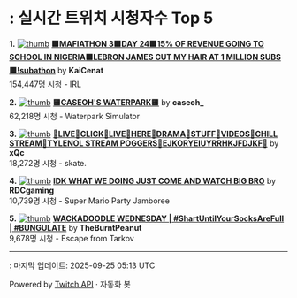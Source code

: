 # : 실시간 트위치 시청자수 Top 5

**1.** [![thumb](https://static-cdn.jtvnw.net/previews-ttv/live_user_kaicenat-320x180.jpg)](https://twitch.tv/KaiCenat)
**[🟩MAFIATHON 3🟩DAY 24🟩15% OF REVENUE GOING TO SCHOOL IN NIGERIA🟩LEBRON JAMES CUT MY HAIR AT 1 MILLION SUBS🟩!subathon](https://twitch.tv/KaiCenat)** by **KaiCenat**<br>154,447명 시청  - IRL

**2.** [![thumb](https://static-cdn.jtvnw.net/previews-ttv/live_user_caseoh_-320x180.jpg)](https://twitch.tv/caseoh_)
**[🟨CASEOH'S WATERPARK🟨](https://twitch.tv/caseoh_)** by **caseoh_**<br>62,218명 시청  - Waterpark Simulator

**3.** [![thumb](https://static-cdn.jtvnw.net/previews-ttv/live_user_xqc-320x180.jpg)](https://twitch.tv/xQc)
**[💊LIVE💊CLICK💊LIVE💊HERE💊DRAMA💊STUFF💊VIDEOS💊CHILL STREAM💊TYLENOL STREAM POGGERS💊EJKORYEIUYRRHKJFDJKF💊](https://twitch.tv/xQc)** by **xQc**<br>18,272명 시청  - skate.

**4.** [![thumb](https://static-cdn.jtvnw.net/previews-ttv/live_user_rdcgaming-320x180.jpg)](https://twitch.tv/RDCgaming)
**[IDK WHAT WE DOING JUST COME AND WATCH BIG BRO](https://twitch.tv/RDCgaming)** by **RDCgaming**<br>10,739명 시청  - Super Mario Party Jamboree

**5.** [![thumb](https://static-cdn.jtvnw.net/previews-ttv/live_user_theburntpeanut-320x180.jpg)](https://twitch.tv/TheBurntPeanut)
**[WACKADOODLE WEDNESDAY | #ShartUntilYourSocksAreFull | #BUNGULATE](https://twitch.tv/TheBurntPeanut)** by **TheBurntPeanut**<br>9,678명 시청  - Escape from Tarkov


---
: 마지막 업데이트: 2025-09-25 05:13 UTC

Powered by [Twitch API](https://dev.twitch.tv/docs/api/reference) · 자동화 봇